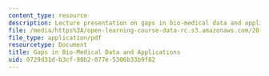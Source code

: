 ```yaml
---
content_type: resource
description: Lecture presentation on gaps in bio-medical data and applications.
file: /media/https%3A/open-learning-course-data-rc.s3.amazonaws.com/20-453j-biomedical-information-technology-fall-2008/0729d31db3cf98b2077e5306b33b9f82_0909_hyu.pdf
file_type: application/pdf
resourcetype: Document
title: Gaps in Bio-Medical Data and Applications
uid: 0729d31d-b3cf-98b2-077e-5306b33b9f82
---
```

